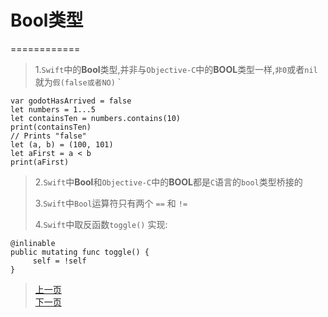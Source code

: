 
# Bool类型
============
> 1.`Swift`中的**Bool**类型,并非与`Objective-C`中的**BOOL**类型一样,`非0`或者`nil`就为`假(false或者NO)`
> `
>     
    var godotHasArrived = false
    let numbers = 1...5
    let containsTen = numbers.contains(10)
    print(containsTen)
    // Prints "false"
    let (a, b) = (100, 101)
    let aFirst = a < b
    print(aFirst)
> 
> 
> 2.`Swift`中**Bool**和`Objective-C`中的**BOOL**都是`C`语言的`bool`类型桥接的
> 
> 3.`Swift`中`Bool`运算符只有两个 `==` 和 `!=`
> 
> 4.`Swift`中取反函数`toggle()` 实现:
> 
    @inlinable
    public mutating func toggle() {
         self = !self
    }



> [上一页](1.3Double类型.md)  
> [下一页](1.5enum类型.md)

